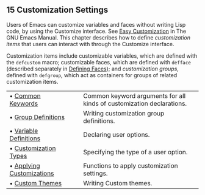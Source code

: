 

## 15 Customization Settings

Users of Emacs can customize variables and faces without writing Lisp code, by using the Customize interface. See [Easy Customization](https://www.gnu.org/software/emacs/manual/html_node/emacs/Easy-Customization.html#Easy-Customization) in The GNU Emacs Manual. This chapter describes how to define *customization items* that users can interact with through the Customize interface.

Customization items include customizable variables, which are defined with the `defcustom` macro; customizable faces, which are defined with `defface` (described separately in [Defining Faces](Defining-Faces.html)); and *customization groups*, defined with `defgroup`, which act as containers for groups of related customization items.

|                                                           |    |                                                                       |
| :-------------------------------------------------------- | -- | :-------------------------------------------------------------------- |
| • [Common Keywords](Common-Keywords.html)                 |    | Common keyword arguments for all kinds of customization declarations. |
| • [Group Definitions](Group-Definitions.html)             |    | Writing customization group definitions.                              |
| • [Variable Definitions](Variable-Definitions.html)       |    | Declaring user options.                                               |
| • [Customization Types](Customization-Types.html)         |    | Specifying the type of a user option.                                 |
| • [Applying Customizations](Applying-Customizations.html) |    | Functions to apply customization settings.                            |
| • [Custom Themes](Custom-Themes.html)                     |    | Writing Custom themes.                                                |
